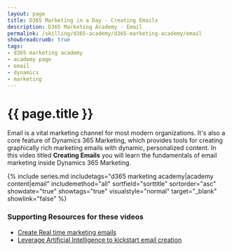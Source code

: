 ```yaml
---
layout: page
title: D365 Marketing in a Day - Creating Emails
description: D365 Marketing Academy - Email
permalink: /skilling/d365-academy/d365-marketing-academy/email
showbreadcrumb: true
tags: 
- d365 marketing academy
- academy page
- email
- dynamics
- marketing
---
```


# {{ page.title }}

Email is a vital marketing channel for most modern organizations. It's also a core feature of Dynamics 365 Marketing, which provides tools for creating graphically rich marketing emails with dynamic, personalized content. In this video titled **Creating Emails** you will learn the fundamentals of email marketing inside Dynamics 365 Marketing. 

{% include series.md 
    includetags="d365 marketing academy|academy content|email" 
    includemethod="all" sortfield="sorttitle" sortorder="asc" 
    showdate="true" showtags="true" 
    visualstyle="normal" target="_blank" showlink="false"
%}

### Supporting Resources for these videos
* <a href="https://learn.microsoft.com/en-us/dynamics365/marketing/real-time-marketing-email" target="_blank">Create Real time marketing emails
* <a href="https://learn.microsoft.com/en-us/dynamics365/marketing/content-ideas" target="_blank">Leverage Artificial Intelligence to kickstart email creation
